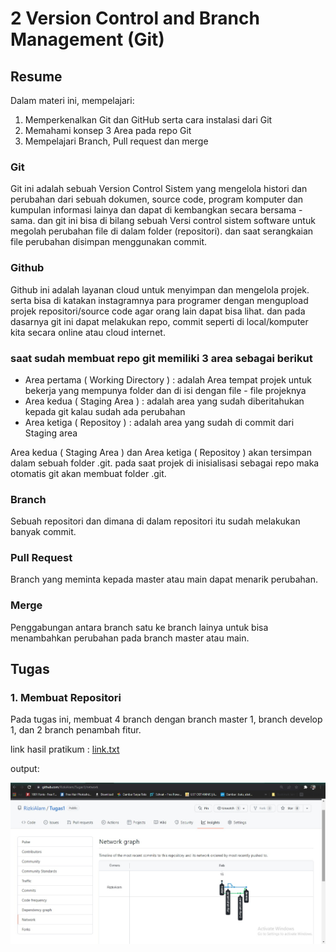 # 2 Version Control and Branch Management (Git)

## Resume
Dalam materi ini, mempelajari:
1. Memperkenalkan Git dan GitHub serta cara instalasi dari Git
2. Memahami konsep 3 Area pada repo Git
3. Mempelajari Branch, Pull request dan merge

### Git 
Git ini adalah sebuah Version Control Sistem yang mengelola histori dan perubahan dari sebuah dokumen, source code, program komputer dan kumpulan informasi lainya 
dan dapat di kembangkan secara bersama - sama. dan git ini bisa di bilang sebuah Versi control sistem software untuk megolah perubahan file di dalam folder (repositori).
dan saat serangkaian file perubahan disimpan menggunakan commit.


### Github
Github ini adalah layanan cloud untuk menyimpan dan mengelola projek. serta bisa di katakan instagramnya para programer dengan mengupload projek repositori/source code
agar orang lain dapat bisa lihat. dan pada dasarnya git ini dapat melakukan repo, commit seperti di local/komputer kita secara online atau cloud internet.

### saat sudah membuat repo git memiliki 3 area sebagai berikut
- Area pertama ( Working Directory ) : adalah Area tempat projek untuk bekerja yang mempunya folder dan di isi dengan file - file projeknya
- Area kedua ( Staging Area ) : adalah area yang sudah diberitahukan kepada git kalau sudah ada perubahan
- Area ketiga ( Repositoy ) : adalah area yang sudah di commit dari Staging area 

Area kedua ( Staging Area ) dan Area ketiga ( Repositoy ) akan tersimpan dalam sebuah folder .git. pada saat projek di inisialisasi sebagai repo maka otomatis git akan 
membuat folder .git.

### Branch 
Sebuah repositori dan dimana di dalam repositori itu sudah melakukan banyak commit.

### Pull Request
Branch yang meminta kepada master atau main dapat menarik perubahan.

### Merge
Penggabungan antara  branch satu ke branch lainya untuk bisa menambahkan perubahan pada branch master atau main.


## Tugas
### 1. Membuat Repositori
Pada tugas ini, membuat 4 branch dengan branch master 1, branch develop 1, dan 2 branch penambah fitur.

link hasil pratikum :
[link.txt](./pratikum/link.txt)

output:

![ss](./screenshots/ss.jpg)


